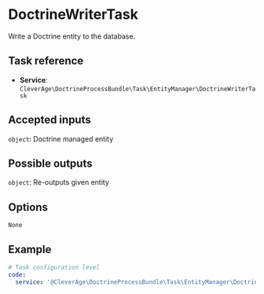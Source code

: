 DoctrineWriterTask
==================

Write a Doctrine entity to the database.

Task reference
--------------

* **Service**: `CleverAge\DoctrineProcessBundle\Task\EntityManager\DoctrineWriterTask`

Accepted inputs
---------------

`object`: Doctrine managed entity

Possible outputs
----------------

`object`: Re-outputs given entity

Options
-------

`None`

Example
-------

```yaml
# Task configuration level
code:
  service: '@CleverAge\DoctrineProcessBundle\Task\EntityManager\DoctrineWriterTask'
```